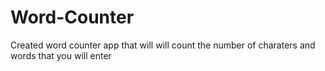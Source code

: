 # Word-Counter
Created word counter app that will will count the number of charaters and words that you will enter
